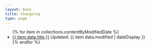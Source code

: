 ```yaml
---
layout: base
title: Changelog
type: page
---
```


<ul>
{% for item in collections.contentByModifiedDate %}
<li>
  <a href="{{ item.url }}">{{ item.data.title }}</a>
  <span class="update-date">Updated: {{ item.data.modified | dateDisplay }}</span>
</li>
{% endfor %}
</ul>
